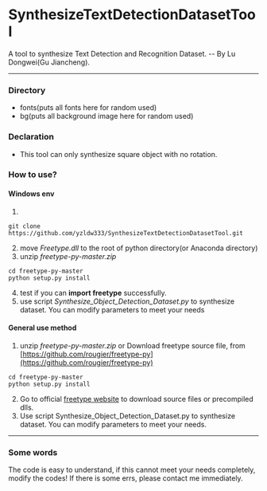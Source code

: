 # SynthesizeTextDetectionDatasetTool
A tool to synthesize Text Detection and Recognition Dataset. -- By Lu Dongwei(Gu Jiancheng). 

***
### Directory
- fonts(puts all fonts here for random used)
- bg(puts all background image here for random used)

### Declaration
- This tool can only synthesize square object with no rotation.

### How to use?
#### Windows env
1.
```
git clone https://github.com/yzldw333/SynthesizeTextDetectionDatasetTool.git
```
2. move *Freetype.dll* to the root of python directory(or Anaconda directory)
3. unzip *freetype-py-master.zip*
```
cd freetype-py-master
python setup.py install
```
4. test if you can **import freetype** successfully.
5. use script *Synthesize_Object_Detection_Dataset.py* to synthesize dataset. You can modify parameters to meet your needs


#### General use method
1. unzip *freetype-py-master.zip* or Download freetype source file, from [https://github.com/rougier/freetype-py](https://github.com/rougier/freetype-py)
```
cd freetype-py-master
python setup.py install
```
2. Go to official [freetype website](https://www.freetype.org/) to download source files or precompiled dlls.
3. Use script Synthesize_Object_Detection_Dataset.py to synthesize dataset. You can modify parameters to meet your needs. 


***
### Some words
The code is easy to understand, if this cannot meet your needs completely, modify the codes!
If there is some errs, please contact me immediately.
